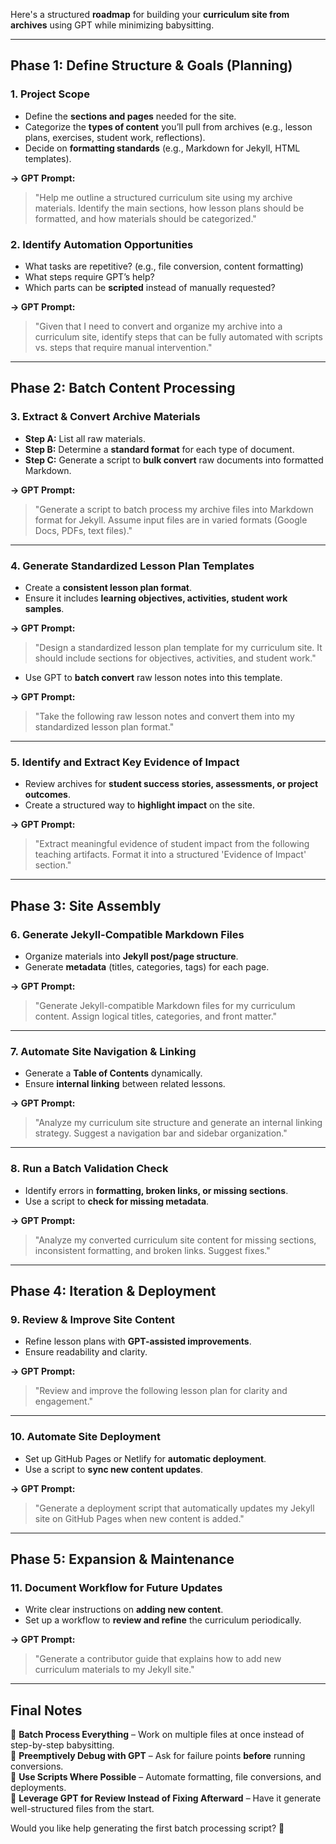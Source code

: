 Here's a structured **roadmap** for building your **curriculum site from archives** using GPT while minimizing babysitting.

---

## **Phase 1: Define Structure & Goals (Planning)**
### **1. Project Scope**
- Define the **sections and pages** needed for the site.
- Categorize the **types of content** you’ll pull from archives (e.g., lesson plans, exercises, student work, reflections).
- Decide on **formatting standards** (e.g., Markdown for Jekyll, HTML templates).

**→ GPT Prompt:**
> "Help me outline a structured curriculum site using my archive materials. Identify the main sections, how lesson plans should be formatted, and how materials should be categorized."

### **2. Identify Automation Opportunities**
- What tasks are repetitive? (e.g., file conversion, content formatting)
- What steps require GPT’s help?
- Which parts can be **scripted** instead of manually requested?

**→ GPT Prompt:**
> "Given that I need to convert and organize my archive into a curriculum site, identify steps that can be fully automated with scripts vs. steps that require manual intervention."

---

## **Phase 2: Batch Content Processing**
### **3. Extract & Convert Archive Materials**
- **Step A:** List all raw materials.
- **Step B:** Determine a **standard format** for each type of document.
- **Step C:** Generate a script to **bulk convert** raw documents into formatted Markdown.

**→ GPT Prompt:**
> "Generate a script to batch process my archive files into Markdown format for Jekyll. Assume input files are in varied formats (Google Docs, PDFs, text files)."

---

### **4. Generate Standardized Lesson Plan Templates**
- Create a **consistent lesson plan format**.
- Ensure it includes **learning objectives, activities, student work samples**.

**→ GPT Prompt:**
> "Design a standardized lesson plan template for my curriculum site. It should include sections for objectives, activities, and student work."

- Use GPT to **batch convert** raw lesson notes into this template.

**→ GPT Prompt:**
> "Take the following raw lesson notes and convert them into my standardized lesson plan format."

---

### **5. Identify and Extract Key Evidence of Impact**
- Review archives for **student success stories, assessments, or project outcomes**.
- Create a structured way to **highlight impact** on the site.

**→ GPT Prompt:**
> "Extract meaningful evidence of student impact from the following teaching artifacts. Format it into a structured 'Evidence of Impact' section."

---

## **Phase 3: Site Assembly**
### **6. Generate Jekyll-Compatible Markdown Files**
- Organize materials into **Jekyll post/page structure**.
- Generate **metadata** (titles, categories, tags) for each page.

**→ GPT Prompt:**
> "Generate Jekyll-compatible Markdown files for my curriculum content. Assign logical titles, categories, and front matter."

---

### **7. Automate Site Navigation & Linking**
- Generate a **Table of Contents** dynamically.
- Ensure **internal linking** between related lessons.

**→ GPT Prompt:**
> "Analyze my curriculum site structure and generate an internal linking strategy. Suggest a navigation bar and sidebar organization."

---

### **8. Run a Batch Validation Check**
- Identify errors in **formatting, broken links, or missing sections**.
- Use a script to **check for missing metadata**.

**→ GPT Prompt:**
> "Analyze my converted curriculum site content for missing sections, inconsistent formatting, and broken links. Suggest fixes."

---

## **Phase 4: Iteration & Deployment**
### **9. Review & Improve Site Content**
- Refine lesson plans with **GPT-assisted improvements**.
- Ensure readability and clarity.

**→ GPT Prompt:**
> "Review and improve the following lesson plan for clarity and engagement."

---

### **10. Automate Site Deployment**
- Set up GitHub Pages or Netlify for **automatic deployment**.
- Use a script to **sync new content updates**.

**→ GPT Prompt:**
> "Generate a deployment script that automatically updates my Jekyll site on GitHub Pages when new content is added."

---

## **Phase 5: Expansion & Maintenance**
### **11. Document Workflow for Future Updates**
- Write clear instructions on **adding new content**.
- Set up a workflow to **review and refine** the curriculum periodically.

**→ GPT Prompt:**
> "Generate a contributor guide that explains how to add new curriculum materials to my Jekyll site."

---

## **Final Notes**
🔹 **Batch Process Everything** – Work on multiple files at once instead of step-by-step babysitting.  
🔹 **Preemptively Debug with GPT** – Ask for failure points **before** running conversions.  
🔹 **Use Scripts Where Possible** – Automate formatting, file conversions, and deployments.  
🔹 **Leverage GPT for Review Instead of Fixing Afterward** – Have it generate well-structured files from the start.  

Would you like help generating the first batch processing script? 🚀
